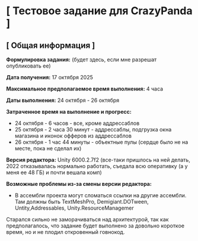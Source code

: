 # [ Тестовое задание для CrazyPanda ]

## [ Общая информация ]

**Формулировка задания:** (будет здесь, если мне разрешат опубликовать ее)

**Дата получения:** 17 октября 2025

**Максимальное предполагаемое время выполнения:** 4 часа

**Даты выполнения:** 24 октября - 26 октября

**Затраченное время на выполнение и прогресс:**
- 24 октября - 6 часов - все, кроме аддрессаблов
- 25 октября - 2 часа 30 минут - аддрессаблы, подгрузка окна магазина и иконок офферов из аддрессаблов
- 26 октября - 1 час 44 минуты - объектные пулы (сердце было не на месте, пока не сделал их)

**Версия редактора:** Unity 6000.2.7f2 (все-таки пришлось на ней делать, 2022 отказывалась нормально работать, съедала всю оперативку (а у меня ее 48 ГБ) и почти вешала комп)

**Возможные проблемы из-за смены версии редактора:**
- В ассембли проекта могут сломаться ссылки на другие ассембли. Там должны быть TextMeshPro, Demigiant.DOTween, Untity,Addressables, Unity.ResourceManagemer


Старался сильно не заморачиваться над архитектурой, так как предполагалось, что задание будет выполнено за довольно короткое время, но и не плодил откровенный говнокод.
